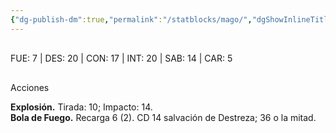 ```yaml
---
{"dg-publish-dm":true,"permalink":"/statblocks/mago/","dgShowInlineTitle":"false"}
---
```


<p><span><span style="display:none"> AC:<span id="ac"><strong>13</strong></span> | HP: <span id="hp">38</span> | IN: <span id="in">2</span></span></span></p><p><span><div data-callout-metadata="" data-callout-fold="" data-callout="example" class="callout node-insert-event"><div class="callout-title" dir="auto"><div class="callout-icon"><svg width="16" height="16"></svg></div><div class="callout-title-inner">FUE: <span class="dice-roller no-icon" aria-label-position="top" data-dice="d20+-1" aria-label="d20+-1
[8]+-1"><span class="dice-roller-result">7</span></span> | DES: <span class="dice-roller no-icon" aria-label-position="top" data-dice="d20+2" aria-label="d20+2
[18]+2"><span class="dice-roller-result">20</span></span> | CON: <span class="dice-roller no-icon" aria-label-position="top" data-dice="d20+1" aria-label="d20+1
[16]+1"><span class="dice-roller-result">17</span></span> | INT: <span class="dice-roller no-icon" aria-label-position="top" data-dice="d20+3" aria-label="d20+3
[17]+3"><span class="dice-roller-result">20</span></span> | SAB: <span class="dice-roller no-icon" aria-label-position="top" data-dice="d20+1" aria-label="d20+1
[13]+1"><span class="dice-roller-result">14</span></span> | CAR: <span class="dice-roller no-icon" aria-label-position="top" data-dice="d20+0" aria-label="d20+0
[5]+0"><span class="dice-roller-result">5</span></span></div></div></div></span></p><p><span><div data-callout-metadata="" data-callout-fold="" data-callout="example" class="callout node-insert-event"><div class="callout-title" dir="auto"><div class="callout-icon"><svg width="16" height="16"></svg></div><div class="callout-title-inner">Acciones</div></div><div class="callout-content">
<p dir="auto"><strong>Explosión.</strong> Tirada: <span class="dice-roller no-icon" aria-label-position="top" data-dice="d20+5" aria-label="d20+5
[5]+5"><span class="dice-roller-result">10</span></span>; Impacto: <span class="dice-roller no-icon" aria-label-position="top" data-dice="2d10+3" aria-label="2d10+3
[8, 3]+3"><span class="dice-roller-result">14</span></span>.<br>
<strong>Bola de Fuego.</strong> Recarga 6 (<span class="dice-roller no-icon" aria-label-position="top" data-dice="d6" aria-label="d6
[2]"><span class="dice-roller-result">2</span></span>). CD 14 salvación de Destreza; <span class="dice-roller no-icon" aria-label-position="top" data-dice="8d6" aria-label="8d6
[5, 5, 2, 4, 6, 2, 6, 6]"><span class="dice-roller-result">36</span></span> o la mitad.</p>
</div></div></span></p>